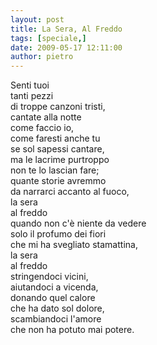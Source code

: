 ```yaml
---
layout: post
title: La Sera, Al Freddo
tags: [speciale,]
date: 2009-05-17 12:11:00
author: pietro
---
```

Senti tuoi<br/>tanti pezzi<br/>di troppe canzoni tristi,<br/>cantate alla notte<br/>come faccio io,<br/>come faresti anche tu<br/>se sol sapessi cantare,<br/>ma le lacrime purtroppo<br/>non te lo lascian fare;<br/>quante storie avremmo<br/>da narrarci accanto al fuoco,<br/>la sera<br/>al freddo<br/>quando non c'è niente da vedere<br/>solo il profumo dei fiori<br/>che mi ha svegliato stamattina,<br/>la sera<br/>al freddo<br/>stringendoci vicini,<br/>aiutandoci a vicenda,<br/>donando quel calore<br/>che ha dato sol dolore,<br/>scambiandoci l'amore<br/>che non ha potuto mai potere.
